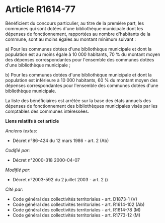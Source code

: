 # Article R1614-77

Bénéficient du concours particulier, au titre de la première part, les communes qui sont dotées d'une bibliothèque municipale
dont les dépenses de fonctionnement, rapportées au nombre d'habitants de la commune, sont au moins égales au montant minimum
suivant :

a) Pour les communes dotées d'une bibliothèque municipale et dont la population est au moins égale à 10 000 habitants, 70 %
du montant moyen des dépenses correspondantes pour l'ensemble des communes dotées d'une bibliothèque municipale ;

b) Pour les communes dotées d'une bibliothèque municipale et dont la population est inférieure à 10 000 habitants, 60 % du
montant moyen des dépenses correspondantes pour l'ensemble des communes dotées d'une bibliothèque municipale.

La liste des bénéficiaires est arrêtée sur la base des états annuels des dépenses de fonctionnement des bibliothèques
municipales visés par les comptables des communes intéressées.

**Liens relatifs à cet article**

_Anciens textes_:

  - Décret n°86-424 du 12 mars 1986 - art. 2 (Ab)

_Codifié par_:

  - Décret n°2000-318 2000-04-07

_Modifié par_:

  - Décret n°2003-592 du 2 juillet 2003 - art. 2 ()

_Cité par_:

  - Code général des collectivités territoriales - art. D1873-1 (V)
  - Code général des collectivités territoriales - art. R1614-102 (Ab)
  - Code général des collectivités territoriales - art. R1614-78 (M)
  - Code général des collectivités territoriales - art. R1773-12 (M)
